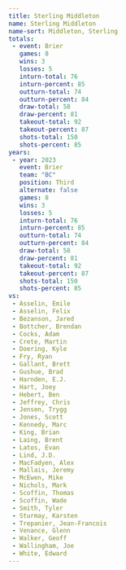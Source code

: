 ```yaml
---
title: Sterling Middleton
name: Sterling Middleton
name-sort: Middleton, Sterling
totals:
 - event: Brier
   games: 8
   wins: 3
   losses: 5
   inturn-total: 76
   inturn-percent: 85
   outturn-total: 74
   outturn-percent: 84
   draw-total: 58
   draw-percent: 81
   takeout-total: 92
   takeout-percent: 87
   shots-total: 150
   shots-percent: 85
years:
 - year: 2023
   event: Brier
   team: "BC"
   position: Third
   alternate: false
   games: 8
   wins: 3
   losses: 5
   inturn-total: 76
   inturn-percent: 85
   outturn-total: 74
   outturn-percent: 84
   draw-total: 58
   draw-percent: 81
   takeout-total: 92
   takeout-percent: 87
   shots-total: 150
   shots-percent: 85
vs:
 - Asselin, Emile
 - Asselin, Felix
 - Bezanson, Jared
 - Bottcher, Brendan
 - Cocks, Adam
 - Crete, Martin
 - Doering, Kyle
 - Fry, Ryan
 - Gallant, Brett
 - Gushue, Brad
 - Harnden, E.J.
 - Hart, Joey
 - Hebert, Ben
 - Jeffrey, Chris
 - Jensen, Trygg
 - Jones, Scott
 - Kennedy, Marc
 - King, Brian
 - Laing, Brent
 - Latos, Evan
 - Lind, J.D.
 - MacFadyen, Alex
 - Mallais, Jeremy
 - McEwen, Mike
 - Nichols, Mark
 - Scoffin, Thomas
 - Scoffin, Wade
 - Smith, Tyler
 - Sturmay, Karsten
 - Trepanier, Jean-Francois
 - Venance, Glenn
 - Walker, Geoff
 - Wallingham, Joe
 - White, Edward
---
```


